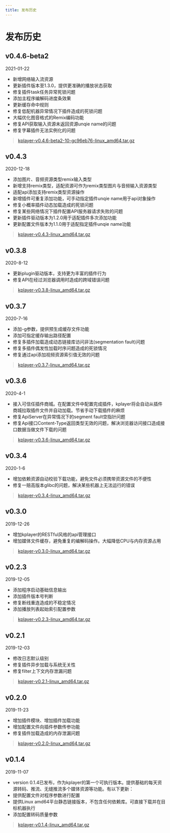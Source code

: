 ```yaml
---
title: 发布历史
---
```


发布历史
===

## v0.4.6-beta2
2021-01-22
* 新增网络输入流资源
* 更新插件版本至1.3.0，提供更准确的播放状态获取
* 修复插件task任务异常死锁问题
* 添加主程序编解码进度条效果
* 更新缓存命中规则
* 修复低配机器异常情况下插件造成的死锁问题
* 大幅优化图音格式的Remix编码功能
* 修复API获取输入资源未返回资源unqie name的问题
* 修复字幕插件无法实例化的问题


> [kplayer-v0.4.6-beta2-10-gc96eb76-linux_amd64.tar.gz](http://download.bytelang.cn/kplayer-v0.4.6-beta2-10-gc96eb76-linux_amd64.tar.gz)

## v0.4.3
2020-12-18
* 添加图片、音频资源类型remix输入类型
* 新增支持remix类型，适配资源可作为remix类型图片与音频输入资源类型
* 适配api添加支持remix类型资源操作
* 新增插件可重复添加功能，可手动指定插件unqie name用于api对象操作
* 修复小概率插件动态加载造成的死锁问题
* 修复某些网络情况下插件配置API服务器请求失败的问题
* 更新插件驱动版本为1.2.0用于适配插件多次添加功能
* 更新配置文件版本为1.1.0用于适配指定插件unqie name功能

> [kplayer-v0.4.3-linux_amd64.tar.gz](http://download.bytelang.cn/kplayer-v0.4.3-linux_amd64.tar.gz)

## v0.3.8
2020-8-12
* 更新plugin驱动版本，支持更为丰富的插件行为
* 修复API在经过浏览器调用时造成的跨域错误问题

> [kplayer-v0.3.8-linux_amd64.tar.gz](http://download.bytelang.cn/kplayer-v0.3.8-linux_amd64.tar.gz)

## v0.3.7
2020-7-16
* 添加-g参数，提供预生成缓存文件功能
* 添加可指定缓存输出路径配置
* 修复多插件加载造成动态链接库访问非法(segmentation fault)问题
* 修复多插件偶发性加载时序问题造成的死锁情况
* 修复通过api添加视频资源索引值无效的问题

> [kplayer-v0.3.7-linux_amd64.tar.gz](http://download.bytelang.cn/kplayer-v0.3.7-linux_amd64.tar.gz)

## v0.3.6
2020-4-1
* 接入可信任插件商城。在配置文件中配置完成插件，kplayer将会自动从插件商城拉取插件文件并自动加载。节省手动下载插件的麻烦
* 修复ApiServer在异常情况下的segment fault空指针问题
* 修复Api接口Content-Type返回类型无效的问题，解决浏览器访问接口造成接口数据当做文件下载的问题
> [kplayer-v0.3.6-linux_amd64.tar.gz](http://download.bytelang.cn/kplayer-v0.3.6-linux_amd64.tar.gz)

## v0.3.4
2020-1-6
* 增加依赖资源自动校验下载功能，避免文件必须携带资源文件的不便性
* 修复一赔高版本glibc的问题，解决某些机器上无法运行的错误
> [kplayer-v0.3.4-linux_amd64.tar.gz](http://download.bytelang.cn/kplayer-v0.3.4-linux_amd64.tar.gz)

## v0.3.0
2019-12-26
* 增加kplayer的RESTful风格的api管理接口
* 增加媒体文件缓存，避免重复的编解码操作。大幅降低CPU与内存资源占用
> [kplayer-v0.3.0-linux_amd64.tar.gz](http://download.bytelang.cn/kplayer-v0.3.0-linux_amd64.tar.gz)

## v0.2.3
2019-12-05
* 添加程序启动基础信息输出
* 添加插件版本号判断
* 修复断线重连造成的不稳定情况
* 添加播放列表起始索引配置参数
> [kplayer-v0.2.3-linux_amd64.tar.gz](http://download.bytelang.cn/kplayer-v0.2.3-linux_amd64.tar.gz)

## v0.2.1
2019-12-03
* 修改日志默认级别
* 修复插件异步加载与系统无关性
* 修复filter上下文内存泄漏问题
> [kplayer-v0.2.1-linux_amd64.tar.gz](http://download.bytelang.cn/kplayer-v0.2.1-linux_amd64.tar.gz)

## v0.2.0
 2019-11-23
 * 增加插件模块、增加插件加载功能
 * 增加配置文件向插件参数传参功能
 * 修复插件加载造成的内存泄漏问题
 > [kplayer-v0.2.0-linux_amd64.tar.gz](http://download.bytelang.cn/kplayer-v0.2.0-linux_amd64.tar.gz)

## v0.1.4
 2019-11-07
 * version 0.1.4已发布，作为kplayer的第一个可执行版本。提供基础的每天资源转码、推流、无缝推流多个媒体资源等功能。有以下更新：
 * 提供配置文件对程序参数进行配置
 * 提供Linux amd64平台静态链接版本，不包含任何依赖库。可直接下载并在目标机器执行
 * 添加配置转码质量参数
 > [kplayer-v0.1.4-linux_amd64.tar.gz](http://download.bytelang.cn/kplayer-v0.1.4-linux_amd64.tar.gz)